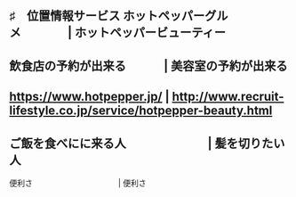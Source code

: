 ♯　位置情報サービス
ホットペッパーグルメ　　　　| ホットペッパービューティー
----------------------------------------------------
飲食店の予約が出来る　　　  | 美容室の予約が出来る
-------------------------------------------------------
https://www.hotpepper.jp/ | http://www.recruit-lifestyle.co.jp/service/hotpepper-beauty.html
---------------------------------------------------------------------------------------------------
ご飯を食べにに来る人　　　　　　　| 髪を切りたい人
---------------------------------------------------------------
便利さ　　　　　　　　　　　| 便利さ
